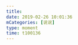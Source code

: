 ```yaml
---
title: 
date: 2019-02-26 10:01:36
mCategories: [说说]
type: moment
time: t100136
---
```


<div id="pics-20190226100136"></div>

<script src="/lib/moment/pics.js"></script>
<script>
var data = [
    {"link": "2019-02-26_000000.jpeg", "type": "shuoshuo"}
];
picsRender(data, "pics-20190226100136");
</script>
